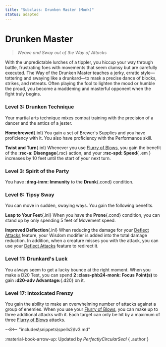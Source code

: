 ```yaml
---
title: "Subclass: Drunken Master (Monk)"
status: adapted
---
```


<p style="display:none">
Weave and Sway out of the Way of Attacks
</p>

# Drunken Master

> *Weave and Sway out of the Way of Attacks*  

With the unpredictable lurches of a tippler, you hiccup your way through battle, frustrating foes with movements that seem clumsy but are carefully executed. The Way of the Drunken Master teaches a jerky, erratic style—tottering and swaying like a drunkard—to mask a precise dance of blocks, strikes, and retreats. Often playing the fool to lighten the mood or humble the proud, you become a maddening and masterful opponent when the fight truly begins.

### Level 3: Drunken Technique

Your martial arts technique mixes combat training with the precision of a dancer and the antics of a jester.

**Homebrewed**{.inl} You gain a set of Brewer's Supplies and you have proficiency with it. You also have proficiency with the Performance skill.

**Twist and Turn**{.inl} Whenever you use [Flurry of Blows], you gain the benefit of the **:rsc-a: Disengage**{.rsc} action, and your **:rsc-spd: Speed**{ .em } increases by 10 feet until the start of your next turn.

### Level 3: Spirit of the Party

You have **:dmg-imm: Immunity** to the **Drunk**{.cond} condition.

### Level 6: Tipsy Sway

You can move in sudden, swaying ways. You gain the following benefits.

**Leap to Your Feet**{.inl} When you have the **Prone**{.cond} condition, you can stand up by only spending 5 feet of Movement speed.

**Improved Deflection**{.inl} When reducing the damage for your [Deflect Attacks] feature, your Wisdom modifier is added into the total damage reduction. In addition, when a creature misses you with the attack, you can use your [Deflect Attacks] feature to redirect it.

### Level 11: Drunkard's Luck

You always seem to get a lucky bounce at the right moment. When you make a D20 Test, you can spend **2 :class-phb24-monk: Focus Point(s)** to gain **:d20-adv Advantage:**{.d20} on it.

### Level 17: Intoxicated Frenzy

You gain the ability to make an overwhelming number of attacks against a group of enemies. When you use your [Flurry of Blows], you can make up to three additional attacks with it. Each target can only be hit by a maximum of three [Flurry of Blows] attacks.

[Deflect Attacks]: index.md#level-3-deflect-attacks
[Flurry of Blows]: index.md#flurry-of-blows

--8<-- "includes\snippets\spells2\lv3.md"

:material-book-arrow-up: Updated by *PerfectlyCircularSeal*
{ .author }